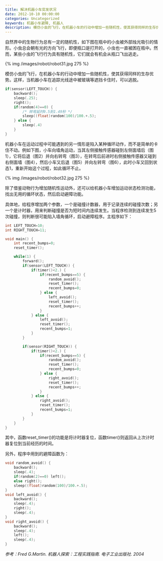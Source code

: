 ```yaml
---
title: 解决机器小车突发状况
date: 2012-10-10 00:00:00
categories: Uncategorized
keywords: 机器小车避障, 机器人
description: 模仿小虫的飞行，在机器小车的行动中增加一些随机性，使其获得同样的生存优势
---
```


自然界中的生物行为总有一定的随机性，如下图在瓶中的小虫被外部烛光吸引的情形。小虫总会朝有光的方向飞行，即便瓶口是打开的，小虫也一直被困在瓶中。然而，某些小虫的飞行行为具有随机性，它们就会有机会从瓶口飞出逃走。

{% img /images/robot/robot31.jpg 275 %}

模仿小虫的飞行，在机器小车的行动中增加一些随机性，使其获得同样的生存优势。这样，当机器小车在追踪光线途中被玻璃等遮挡卡住时，可以逃脱。

``` C
if(sensor(LEFT_TOUCH)) {
    backward();
    sleep(.25);
    right();
    if(random(4)==0) {
        /* 转弯延时0.5到1.49秒 */
        sleep((float)random(100)/100.+.5);
    } else {
        sleep(.4)
    }
}
```

机器小车在运动过程中可能遇到的另一情形是陷入某种循环动作，而不是简单的卡住不动。例如下图，小车向墙角运动，当其左侧接触传感器碰到左侧面墙后（图1），它将后退（图2）并向右转弯（图3），在转弯后前进时右侧接触传感器又碰到右侧面墙（图4），然后小车又后退（图5）并向左转弯（图6），此时小车又回到状态1，重新开始这个过程，如此循环不止。

{% img /images/robot/robot32.jpg 275 %}

除了借鉴动物行为增加随机性运动外，还可以给机器小车增加运动状态检测功能，找出无用的循环状态，然后启动避障功能。

具体地，给程序增加两个参数，一个是碰撞计数器，用于记录连续的碰撞次数；另一个是计时器，用来判断碰撞是否为短时间内连续发生。当程序检测到连续发生5次碰撞，则判断很可能陷入墙角循环，启动避障程序。主程序如下：

``` C
int LEFT_TOUCH=10;
int RIGHT_TOUCH=11;

void main() {
    int recent_bumps=0;
    reset_timer();

    while(1) {
        forward();
        if(sensor(LEFT_TOUCH)) {
            if(timer()<2.) {
                if(recent_bumps==5) {
                    random_avoid();
                    reset_timer();
                    recent_bumps=0;
                } else {
                    left_avoid();
                    reset_timer();
                    recent_bumps++;
                }
            } else {
                left_avoid();
                reset_timer();
                recent_bumps=1;
            }
        }

        if(sensor(RIGHT_TOUCH)) {
            if(timer()<2.) {
                if(recent_bumps==5) {
                    random_avoid();
                    reset_timer();
                    recent_bumps=0;
                } else {
                    right_avoid();
                    reset_timer();
                    recent_bumps++;
                }
            } else {
                right_avoid();
                reset_timer();
                recent_bumps=1;
            }
        }
    }
}
```

其中，函数reset_timer()的功能是将计时器复位，函数timer()则返回从上次计时器复位到当前经历的时间。

另外，程序中用到的避障函数为：

``` C
void random_avoid() {
    backward();
    sleep(.4);
    if(random(2)==0) left();
    else right();
    sleep((float)random(100)/100.+.5);
}
void left_avoid() {
    backward();
    sleep(.4);
    right();
    sleep(.4);
}
void right_avoid() {
    backward();
    sleep(.4);
    left();
    sleep(.4);
}
```

<cite>参考：Fred G.Martin. 机器人探索：工程实践指南. 电子工业出版社. 2004</cite>

